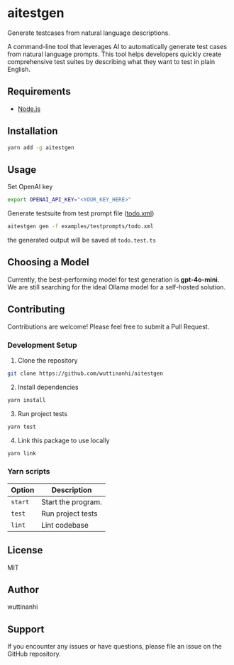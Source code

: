 # aitestgen

Generate testcases from natural language descriptions.

A command-line tool that leverages AI to automatically generate test cases from natural language prompts. This tool helps developers quickly create comprehensive test suites by describing what they want to test in plain English.

## Requirements

- [Node.js](https://nodejs.org/en)

## Installation

```bash
yarn add -g aitestgen
```

## Usage

Set OpenAI key

```bash
export OPENAI_API_KEY="<YOUR_KEY_HERE>"
```

Generate testsuite from test prompt file ([todo.xml](examples/testprompts/todo.xml))

```bash
aitestgen gen -f examples/testprompts/todo.xml
```

the generated output will be saved at `todo.test.ts`

## Choosing a Model

Currently, the best-performing model for test generation is **gpt-4o-mini**.  
We are still searching for the ideal Ollama model for a self-hosted solution.

## Contributing

Contributions are welcome! Please feel free to submit a Pull Request.

### Development Setup

1. Clone the repository
```bash
git clone https://github.com/wuttinanhi/aitestgen
```

2. Install dependencies
```bash
yarn install
```

3. Run project tests
```bash
yarn test
```

4. Link this package to use locally
```bash
yarn link
```


### Yarn scripts

| Option | Description |
|--------|-------------|
| `start` | Start the program. |
| `test` | Run project tests |
| `lint` | Lint codebase |


## License

MIT

## Author

wuttinanhi

## Support

If you encounter any issues or have questions, please file an issue on the GitHub repository.
